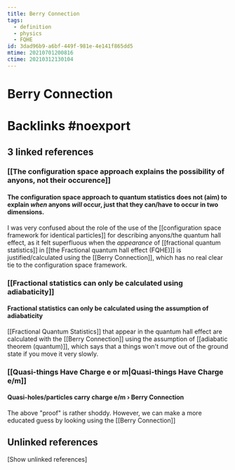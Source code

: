 ```yaml
---
title: Berry Connection
tags:
  - definition
  - physics
  - FQHE
id: 3dad96b9-a6bf-449f-981e-4e141f865dd5
mtime: 20210701200816
ctime: 20210312130104
---
```


# Berry Connection

# Backlinks #noexport

## 3 linked references

### [[The configuration space approach explains the possibility of anyons, not their occurence]]

#### The configuration space approach to quantum statistics does not (aim) to explain _when_ anyons _will_ occur, just that they can/have to occur in two dimensions.

I was very confused about the role of the use of the [[configuration space framework for identical particles]] for describing anyons/the quantum hall effect, as it felt superfluous when the _appearance_ of [[fractional quantum statistics]] in  [[the Fractional quantum hall effect (FQHE)]] is justified/calculated using the [[Berry Connection]], which has no real clear tie to the configuration space framework.

### [[Fractional statistics can only be calculated using adiabaticity]]

#### Fractional statistics can only be calculated using the assumption of adiabaticity

[[Fractional Quantum Statistics]] that appear in the quantum hall effect are calculated with the [[Berry Connection]]  using the assumption of [[adiabatic theorem (quantum)]], which says that a things won't move out of the ground state if you move it very slowly.

### [[Quasi-things Have Charge e or m|Quasi-things Have Charge e/m]]

#### Quasi-holes/particles carry charge e/m › Berry Connection

The above "proof" is rather shoddy. However, we can make a more educated guess by looking using the [[Berry Connection]]

## Unlinked references

\[Show unlinked references]
